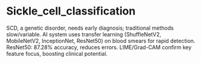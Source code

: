 # Sickle_cell_classification
SCD, a genetic disorder, needs early diagnosis; traditional methods slow/variable. AI system uses transfer learning (ShuffleNetV2, MobileNetV2, InceptionNet, ResNet50) on blood smears for rapid detection. ResNet50: 87.28% accuracy, reduces errors. LIME/Grad-CAM confirm key feature focus, boosting clinical potential.
